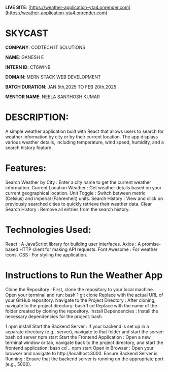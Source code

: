 **LIVE SITE**: [https://weather-application-yta4.onrender.com](https://weather-application-yta4.onrender.com)

# SKYCAST

**COMPANY**: CODTECH IT SOLUTIONS

**NAME**: GANESH E

**INTERN ID**: CT6WINB

**DOMAIN**: MERN STACK WEB DEVELOPMENT

**BATCH DURATION**: JAN 5th,2025 TO FEB 20th,2025

**MENTOR NAME**: NEELA SANTHOSH KUMAR

# DESCRIPTION:
A simple weather application built with React that allows users to search for weather information by city or by their current location. The app displays various weather details, including temperature, wind speed, humidity, and a search history feature.

# Features:
Search Weather by City : Enter a city name to get the current weather information.
Current Location Weather : Get weather details based on your current geographical location.
Unit Toggle : Switch between metric (Celsius) and imperial (Fahrenheit) units.
Search History : View and click on previously searched cities to quickly retrieve their weather data.
Clear Search History : Remove all entries from the search history.
# Technologies Used:
React : A JavaScript library for building user interfaces.
Axios : A promise-based HTTP client for making API requests.
Font Awesome : For weather icons.
CSS : For styling the application.

# Instructions to Run the Weather App
Clone the Repository :
First, clone the repository to your local machine. Open your terminal and run:
bash
1
git clone <repository-url>
Replace <repository-url> with the actual URL of your GitHub repository.
Navigate to the Project Directory :
After cloning, navigate to the project directory:
bash
1
cd <project-directory>
Replace <project-directory> with the name of the folder created by cloning the repository.
Install Dependencies :
Install the necessary dependencies for the project:
bash

1
npm install
Start the Backend Server :
If your backend is set up in a separate directory (e.g., server), navigate to that folder and start the server:
bash
cd server
npm start
Start the Frontend Application :
Open a new terminal window or tab, navigate back to the project directory, and start the frontend application:
bash
cd ..
npm start
Open in Browser :
Open your browser and navigate to http://localhost:3000.
Ensure Backend Server is Running :
Ensure that the backend server is running on the appropriate port (e.g., 5000).
